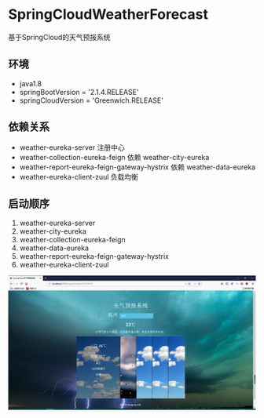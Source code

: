 # SpringCloudWeatherForecast
基于SpringCloud的天气预报系统

## 环境
* java1.8
* springBootVersion = '2.1.4.RELEASE'
* springCloudVersion = 'Greenwich.RELEASE'

## 依赖关系
* weather-eureka-server 注册中心
* weather-collection-eureka-feign 依赖 weather-city-eureka
* weather-report-eureka-feign-gateway-hystrix 依赖 weather-data-eureka
* weather-eureka-client-zuul 负载均衡

## 启动顺序
1. weather-eureka-server
2. weather-city-eureka
3. weather-collection-eureka-feign
4. weather-data-eureka
5. weather-report-eureka-feign-gateway-hystrix
6. weather-eureka-client-zuul

![运行截图](https://github.com/SunShiFu/SpringCloudWeatherForecast/blob/master/TIM%E6%88%AA%E5%9B%BE20190612132816.png)
